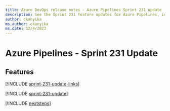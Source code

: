 ```yaml
---
title: Azure DevOps release notes - Azure Pipelines Sprint 231 update
description: See the Sprint 231 feature updates for Azure Pipelines, including next steps.
author: ckanyika
ms.author: ckanyika
ms.date: 12/4/2023
---
```


# Azure Pipelines - Sprint 231 Update

## Features

[!INCLUDE [sprint-231-update-links](../includes/pipelines/sprint-231-update-links.md)]

[!INCLUDE [sprint-231-update](../includes/pipelines/sprint-231-update.md)]

[!INCLUDE [nextsteps](../includes/nextsteps.md)]